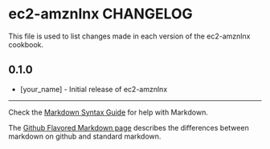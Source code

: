 ec2-amznlnx CHANGELOG
=====================

This file is used to list changes made in each version of the ec2-amznlnx cookbook.

0.1.0
-----
- [your_name] - Initial release of ec2-amznlnx

- - -
Check the [Markdown Syntax Guide](http://daringfireball.net/projects/markdown/syntax) for help with Markdown.

The [Github Flavored Markdown page](http://github.github.com/github-flavored-markdown/) describes the differences between markdown on github and standard markdown.
